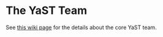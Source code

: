 # The YaST Team

See [this wiki page](https://github.com/yast/yast.github.io/wiki/The-YaST-Team)
for the details about the core YaST team.
